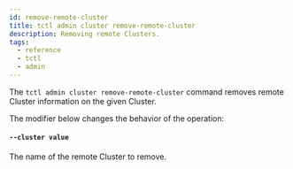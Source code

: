 ```yaml
---
id: remove-remote-cluster
title: tctl admin cluster remove-remote-cluster
description: Removing remote Clusters.
tags:
  - reference
  - tctl
  - admin
---
```


The `tctl admin cluster remove-remote-cluster` command removes remote Cluster information on the given Cluster.

The modifier below changes the behavior of the operation:

#### `--cluster value`

The name of the remote Cluster to remove.
